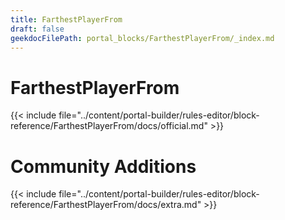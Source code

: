 ```yaml
---
title: FarthestPlayerFrom
draft: false
geekdocFilePath: portal_blocks/FarthestPlayerFrom/_index.md
---
```

# FarthestPlayerFrom
{{< include file="../content/portal-builder/rules-editor/block-reference/FarthestPlayerFrom/docs/official.md" >}}

# Community Additions

{{< include file="../content/portal-builder/rules-editor/block-reference/FarthestPlayerFrom/docs/extra.md" >}}